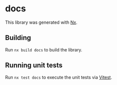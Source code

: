 # docs

This library was generated with [Nx](https://nx.dev).

## Building

Run `nx build docs` to build the library.

## Running unit tests

Run `nx test docs` to execute the unit tests via [Vitest](https://vitest.dev/).
